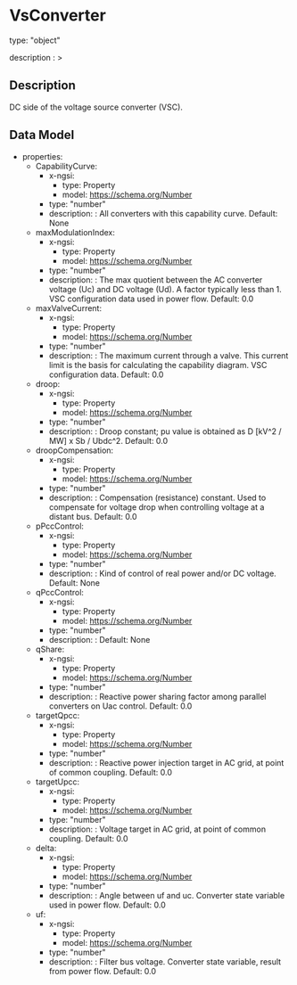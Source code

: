 # VsConverter
type: "object"
description : >
## Description
DC side of the voltage source converter (VSC).

## Data Model
  - properties:
    - CapabilityCurve:
      - x-ngsi:
        - type: Property
        - model: https://schema.org/Number
      - type: "number"
      - description: : All converters with this capability curve. Default: None
    - maxModulationIndex:
      - x-ngsi:
        - type: Property
        - model: https://schema.org/Number
      - type: "number"
      - description: : The max quotient between the AC converter voltage (Uc) and DC voltage (Ud). A factor typically less than 1. VSC configuration data used in power flow. Default: 0.0
    - maxValveCurrent:
      - x-ngsi:
        - type: Property
        - model: https://schema.org/Number
      - type: "number"
      - description: : The maximum current through a valve. This current limit is the basis for calculating the capability diagram. VSC  configuration data. Default: 0.0
    - droop:
      - x-ngsi:
        - type: Property
        - model: https://schema.org/Number
      - type: "number"
      - description: : Droop constant; pu value is obtained as D [kV^2 / MW] x Sb / Ubdc^2. Default: 0.0
    - droopCompensation:
      - x-ngsi:
        - type: Property
        - model: https://schema.org/Number
      - type: "number"
      - description: : Compensation (resistance) constant. Used to compensate for voltage drop when controlling voltage at a distant bus. Default: 0.0
    - pPccControl:
      - x-ngsi:
        - type: Property
        - model: https://schema.org/Number
      - type: "number"
      - description: : Kind of control of real power and/or DC voltage. Default: None
    - qPccControl:
      - x-ngsi:
        - type: Property
        - model: https://schema.org/Number
      - type: "number"
      - description: :  Default: None
    - qShare:
      - x-ngsi:
        - type: Property
        - model: https://schema.org/Number
      - type: "number"
      - description: : Reactive power sharing factor among parallel converters on Uac control. Default: 0.0
    - targetQpcc:
      - x-ngsi:
        - type: Property
        - model: https://schema.org/Number
      - type: "number"
      - description: : Reactive power injection target in AC grid, at point of common coupling. Default: 0.0
    - targetUpcc:
      - x-ngsi:
        - type: Property
        - model: https://schema.org/Number
      - type: "number"
      - description: : Voltage target in AC grid, at point of common coupling. Default: 0.0
    - delta:
      - x-ngsi:
        - type: Property
        - model: https://schema.org/Number
      - type: "number"
      - description: : Angle between uf and uc. Converter state variable used in power flow. Default: 0.0
    - uf:
      - x-ngsi:
        - type: Property
        - model: https://schema.org/Number
      - type: "number"
      - description: : Filter bus voltage. Converter state variable, result from power flow. Default: 0.0
